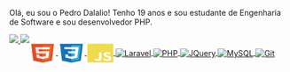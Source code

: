 Olá, eu sou o Pedro Dalalio!
Tenho 19 anos e sou estudante de Engenharia de Software e sou desenvolvedor PHP.

<div style="display: flex;" align="center">
  <div>
    <a href="https://github.com/pedrodalalio" target="_blank">
    <img height="180em" src="https://github-readme-stats.vercel.app/api?username=pedrodalalio&show_icons=true&theme=github_dark&include_all_commits=true&count_private=true"/>
    <img height="180em" src="https://github-readme-stats.vercel.app/api/top-langs/?username=pedrodalalio&hide_progress=true&theme=github_dark"/>
  </div>
  
  <div><br>
    <img align="center" alt="HTML" height="35" width="48" src="https://raw.githubusercontent.com/devicons/devicon/master/icons/html5/html5-original.svg">
    <img align="center" alt="CSS" height="35" width="48" src="https://raw.githubusercontent.com/devicons/devicon/master/icons/css3/css3-original.svg">
    <img align="center" alt="Javascript" height="35" width="48" src="https://raw.githubusercontent.com/devicons/devicon/master/icons/javascript/javascript-plain.svg">
    <img align="center" alt="Laravel" height="35" width="48" src="https://cdn.jsdelivr.net/gh/devicons/devicon/icons/laravel/laravel-plain-wordmark.svg" />
    <img align="center" alt="PHP" height="35" width="48"src="https://cdn.jsdelivr.net/gh/devicons/devicon/icons/php/php-plain.svg" />
    <img align="center" alt="JQuery" height="35" width="48" src="https://cdn.jsdelivr.net/gh/devicons/devicon/icons/jquery/jquery-plain-wordmark.svg" />
    <img align="center" alt="MySQL" height="35" width="48" src="https://cdn.jsdelivr.net/gh/devicons/devicon/icons/mysql/mysql-plain-wordmark.svg" />
    <img align="center" alt="Git" height="35" width="48" src="https://cdn.jsdelivr.net/gh/devicons/devicon/icons/git/git-original.svg">     
    <br>
  </div>
</div>
